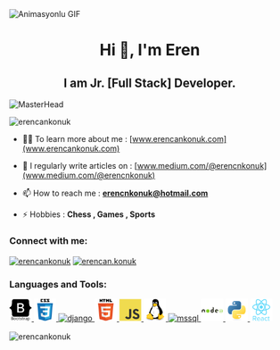 
<img width =950px src="https://www.wingstechsolutions.com/wp-content/uploads/2022/03/full-stack-development.gif" alt="Animasyonlu GIF">
<h1 align="center">Hi 👋, I'm Eren</h1>
<h2 align="center"> I am Jr. [Full Stack] Developer. </h2>

![MasterHead](https://www.cyberark.com/wp-content/uploads/2019/11/Developer.jpg)

<p align="left"> <img src="https://komarev.com/ghpvc/?username=erencankonuk&label=Profile%20views&color=0e75b6&style=flat" alt="erencankonuk" /> </p>

- 👨‍💻 To learn more about me  : [www.erencankonuk.com](www.erencankonuk.com)

- 📝 I regularly write articles on : [www.medium.com/@erencnkonuk](www.medium.com/@erencnkonuk)

- 📫 How to reach me : **erencnkonuk@hotmail.com**

- ⚡ Hobbies : **Chess , Games , Sports**

<h3 align="left">Connect with me:</h3>
<p align="left">
<a href="https://linkedin.com/in/erencankonuk" target="blank"><img align="center" src="https://raw.githubusercontent.com/rahuldkjain/github-profile-readme-generator/master/src/images/icons/Social/linked-in-alt.svg" alt="erencankonuk" height="30" width="40" /></a>
<a href="https://instagram.com/erencan.konuk" target="blank"><img align="center" src="https://raw.githubusercontent.com/rahuldkjain/github-profile-readme-generator/master/src/images/icons/Social/instagram.svg" alt="erencan.konuk" height="30" width="40" /></a>
</p>

<h3 align="left">Languages and Tools:</h3>
<p align="left"> <a href="https://getbootstrap.com" target="_blank" rel="noreferrer"> <img src="https://raw.githubusercontent.com/devicons/devicon/master/icons/bootstrap/bootstrap-plain-wordmark.svg" alt="bootstrap" width="40" height="40"/> </a> <a href="https://www.w3schools.com/css/" target="_blank" rel="noreferrer"> <img src="https://raw.githubusercontent.com/devicons/devicon/master/icons/css3/css3-original-wordmark.svg" alt="css3" width="40" height="40"/> </a> <a href="https://www.djangoproject.com/" target="_blank" rel="noreferrer"> <img src="https://cdn.worldvectorlogo.com/logos/django.svg" alt="django" width="40" height="40"/> </a> <a href="https://www.w3.org/html/" target="_blank" rel="noreferrer"> <img src="https://raw.githubusercontent.com/devicons/devicon/master/icons/html5/html5-original-wordmark.svg" alt="html5" width="40" height="40"/> </a> <a href="https://developer.mozilla.org/en-US/docs/Web/JavaScript" target="_blank" rel="noreferrer"> <img src="https://raw.githubusercontent.com/devicons/devicon/master/icons/javascript/javascript-original.svg" alt="javascript" width="40" height="40"/> </a> <a href="https://www.linux.org/" target="_blank" rel="noreferrer"> <img src="https://raw.githubusercontent.com/devicons/devicon/master/icons/linux/linux-original.svg" alt="linux" width="40" height="40"/> </a> <a href="https://www.microsoft.com/en-us/sql-server" target="_blank" rel="noreferrer"> <img src="https://www.svgrepo.com/show/303229/microsoft-sql-server-logo.svg" alt="mssql" width="40" height="40"/> </a> <a href="https://nodejs.org" target="_blank" rel="noreferrer"> <img src="https://raw.githubusercontent.com/devicons/devicon/master/icons/nodejs/nodejs-original-wordmark.svg" alt="nodejs" width="40" height="40"/> </a> <a href="https://www.python.org" target="_blank" rel="noreferrer"> <img src="https://raw.githubusercontent.com/devicons/devicon/master/icons/python/python-original.svg" alt="python" width="40" height="40"/> </a> <a href="https://reactjs.org/" target="_blank" rel="noreferrer"> <img src="https://raw.githubusercontent.com/devicons/devicon/master/icons/react/react-original-wordmark.svg" alt="react" width="40" height="40"/> </a> </p>

<p><img align="center" src="https://github-readme-stats.vercel.app/api/top-langs?username=erencankonuk&show_icons=true&locale=en&layout=compact" alt="erencankonuk" /></p>



